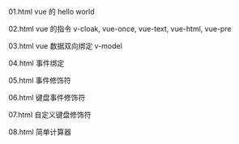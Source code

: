 #

01.html vue 的 hello world

02.html vue 的指令 v-cloak, vue-once, vue-text, vue-html, vue-pre

03.html vue 数据双向绑定 v-model

04.html 事件绑定

05.html 事件修饰符

06.html 键盘事件修饰符

07.html 自定义键盘修饰符

08.html 简单计算器
